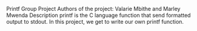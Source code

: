 Printf Group Project
Authors of the project: 
   Valarie Mbithe and Marley Mwenda
Description
printf is the C language function that send formatted output to stdout. In this project, we get to write our own printf function.

